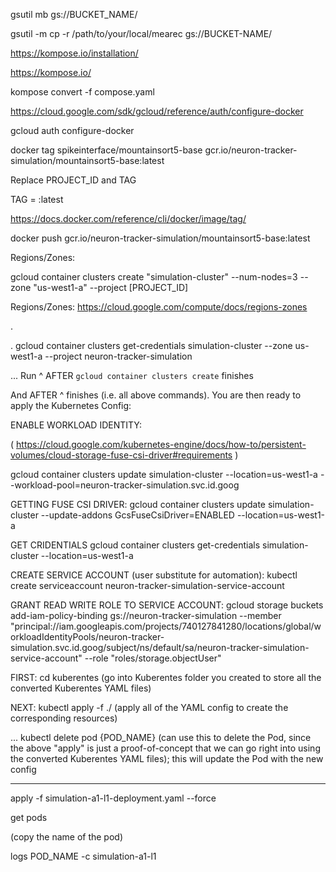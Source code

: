 gsutil mb gs://BUCKET_NAME/

gsutil -m cp -r /path/to/your/local/mearec gs://BUCKET-NAME/

https://kompose.io/installation/

https://kompose.io/

kompose convert -f compose.yaml

https://cloud.google.com/sdk/gcloud/reference/auth/configure-docker

gcloud auth configure-docker

docker tag spikeinterface/mountainsort5-base gcr.io/neuron-tracker-simulation/mountainsort5-base:latest

Replace PROJECT_ID and TAG

TAG = :latest

https://docs.docker.com/reference/cli/docker/image/tag/

docker push gcr.io/neuron-tracker-simulation/mountainsort5-base:latest

Regions/Zones:

gcloud container clusters create "simulation-cluster" --num-nodes=3 --zone "us-west1-a" --project [PROJECT_ID]

Regions/Zones:
https://cloud.google.com/compute/docs/regions-zones

.

.
gcloud container clusters get-credentials simulation-cluster --zone us-west1-a --project neuron-tracker-simulation

...
Run ^ AFTER `gcloud container clusters create` finishes

And AFTER ^ finishes (i.e. all above commands). You are then ready to apply the Kubernetes Config:


ENABLE WORKLOAD IDENTITY:

( https://cloud.google.com/kubernetes-engine/docs/how-to/persistent-volumes/cloud-storage-fuse-csi-driver#requirements )

gcloud container clusters update simulation-cluster  --location=us-west1-a --workload-pool=neuron-tracker-simulation.svc.id.goog


GETTING FUSE CSI DRIVER:
gcloud container clusters update simulation-cluster --update-addons GcsFuseCsiDriver=ENABLED --location=us-west1-a

GET CRIDENTIALS
gcloud container clusters get-credentials simulation-cluster --location=us-west1-a

CREATE SERVICE ACCOUNT (user substitute for automation):
kubectl create serviceaccount neuron-tracker-simulation-service-account

GRANT READ WRITE ROLE TO SERVICE ACCOUNT:
gcloud storage buckets add-iam-policy-binding gs://neuron-tracker-simulation --member "principal://iam.googleapis.com/projects/740127841280/locations/global/workloadIdentityPools/neuron-tracker-simulation.svc.id.goog/subject/ns/default/sa/neuron-tracker-simulation-service-account" --role "roles/storage.objectUser"


FIRST:
cd kuberentes
(go into Kuberentes folder you created to store all the converted Kuberentes YAML files)

NEXT:
kubectl apply -f ./
(apply all of the YAML config to create the corresponding resources)

...
kubectl delete pod {POD_NAME}
(can use this to delete the Pod, since the above "apply" is just a proof-of-concept that we can go right into using the converted Kuberentes YAML files); this will update the Pod with the new config

_____

apply -f simulation-a1-l1-deployment.yaml --force

get pods

(copy the name of the pod)

logs POD_NAME -c simulation-a1-l1